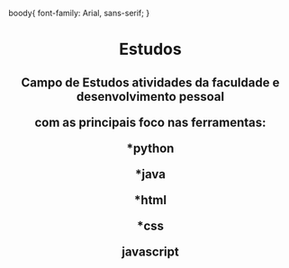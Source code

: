 boody{
  font-family: Arial, sans-serif;
  }
  <body>
    <center>
<div class = "c1">
  <h1>  E s t u d o s </h1>
<h2><p>Campo de Estudos atividades da faculdade e desenvolvimento pessoal</p>
    <p>com as principais foco nas ferramentas:</p>
    <p>*python</p>
    <p>*java</p>
    <p>*html</p>
    <p>*css</p>
    <p>javascript</p>
</h2> 
</div>
</center>
</body>

 
